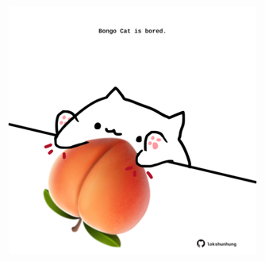 <!-- built at 07/03/2025, 18:00:36 UTC -->
<p align="center">
  <img width="500" height="500" src="./ReadmeImage.svg">
</p>
